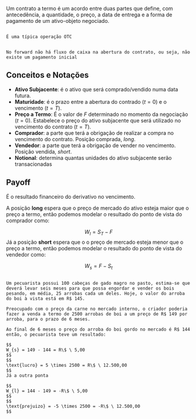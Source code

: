 Um contrato a termo é um acordo entre duas partes que define, com antecedência, a quantidade, o preço, a data de entrega e a forma de pagamento de um ativo-objeto negociado.

```ad-attention

É uma típica operação OTC
```

```ad-hint

No forward não há fluxo de caixa na abertura do contrato, ou seja, não existe um pagamento inicial
```

## Conceitos e Notações
- **Ativo Subjacente**: é o ativo que será comprado/vendido numa data futura.
- **Maturidade**: é o prazo entre a abertura do contrado ($t=0$) e o vencimento ($t=T$).
- **Preço a Termo**: É o valor de $F$ determinado no momento da negociação ($t=0$). Estabelece o preço do ativo subjacente que será utilizado no vencimento do contrato ($t=T$).
- **Comprador**: a parte que terá a obrigação de realizar a compra no vencimento do contrato. Posição comprada, *long*.
- **Vendedor**: a parte que terá a obrigação de vender no vencimento. Posição vendida, *short*.
- **Notional**: determina quantas unidades do ativo subjacente serão transacionadas

## Payoff

É o resultado financeiro do derivativo no vencimento.

A posição **long** espera que o preço de mercado do ativo esteja maior que o preço a termo, então podemos modelar o resultado do ponto de vista do comprador como:

$$
W_{l} = S_{T} - F
$$
Já a posição **short** espera que o o preço de mercado esteja menor que o preço a termo, então podemos modelar o resultado do ponto de vista do vendedor como:

$$
W_{s} = F - S_{{t}}
$$
```ad-Exemplo

Um pecuarista possui 100 cabeças de gado magro no pasto, estima-se que deverá levar seis meses para que possa engordar e vender os bois pesando, em média, 25 arrobas cada um deles. Hoje, o valor do arroba do boi à vista está em R$ 145.

Preocupado com o preço da carne no mercado interno, o criador poderia fazer a venda a termo de 2500 arrobas de boi a um preço de R$ 149 por arroba, para o prazo de 6 meses.

Ao final de 6 meses o preço do arroba do boi gordo no mercado é R$ 144 então, o pecuarista teve um resultado:

$$
W_{s} = 149 - 144 = R\$ \ 5,00 
$$
$$
\text{lucro} = 5 \times 2500 = R\$ \ 12.500,00
$$
Já a outra ponta

$$ 
W_{l} = 144 - 149 = -R\$ \ 5,00
$$
$$
\text{prejuizo} = -5 \times 2500 = -R\$ \ 12.500,00
$$
```

